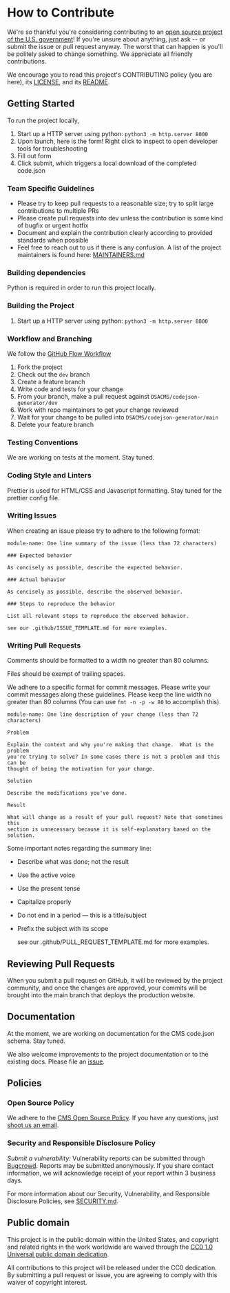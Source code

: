 # How to Contribute

<!-- Basic instructions about where to send patches, check out source code, and get development support.-->

We're so thankful you're considering contributing to an [open source project of
the U.S. government](https://code.gov/)! If you're unsure about anything, just
ask -- or submit the issue or pull request anyway. The worst that can happen is
you'll be politely asked to change something. We appreciate all friendly
contributions.

We encourage you to read this project's CONTRIBUTING policy (you are here), its
[LICENSE](LICENSE.md), and its [README](README.md).

## Getting Started

To run the project locally,

1. Start up a HTTP server using python: `python3 -m http.server 8000`
2. Upon launch, here is the form! Right click to inspect to open developer tools for troubleshooting
3. Fill out form
4. Click submit, which triggers a local download of the completed code.json

### Team Specific Guidelines

- Please try to keep pull requests to a reasonable size; try to split large contributions to multiple PRs
- Please create pull requests into dev unless the contribution is some kind of bugfix or urgent hotfix
- Document and explain the contribution clearly according to provided standards when possible
- Feel free to reach out to us if there is any confusion. A list of the project maintainers is found here: [MAINTAINERS.md](./MAINTAINERS.md)

### Building dependencies

Python is required in order to run this project locally.

### Building the Project

1. Start up a HTTP server using python: `python3 -m http.server 8000`

### Workflow and Branching

We follow the [GitHub Flow Workflow](https://guides.github.com/introduction/flow/)

1.  Fork the project
2.  Check out the `dev` branch
3.  Create a feature branch
4.  Write code and tests for your change
5.  From your branch, make a pull request against `DSACMS/codejson-generator/dev`
6.  Work with repo maintainers to get your change reviewed
7.  Wait for your change to be pulled into `DSACMS/codejson-generator/main`
8.  Delete your feature branch

### Testing Conventions

<!--- TODO: Discuss where tests can be found, how they are run, and what kind of tests/coverage strategy and goals the project has. -->

We are working on tests at the moment. Stay tuned.

### Coding Style and Linters

<!--- TODO: HIGHLY ENCOURAGED. Specific tools will vary between different languages/frameworks (e.g. Black for python, eslint for JavaScript, etc...)

1. Mention any style guides you adhere to (e.g. pep8, etc...)
2. Mention any linters your project uses (e.g. flake8, jslint, etc...)
3. Mention any naming conventions your project uses (e.g. Semantic Versioning, CamelCasing, etc...)
4. Mention any other content guidelines the project adheres to (e.g. plainlanguage.gov, etc...)

-->

Prettier is used for HTML/CSS and Javascript formatting. Stay tuned for the prettier config file.

### Writing Issues

When creating an issue please try to adhere to the following format:

    module-name: One line summary of the issue (less than 72 characters)

    ### Expected behavior

    As concisely as possible, describe the expected behavior.

    ### Actual behavior

    As concisely as possible, describe the observed behavior.

    ### Steps to reproduce the behavior

    List all relevant steps to reproduce the observed behavior.

    see our .github/ISSUE_TEMPLATE.md for more examples.

### Writing Pull Requests

Comments should be formatted to a width no greater than 80 columns.

Files should be exempt of trailing spaces.

We adhere to a specific format for commit messages. Please write your commit
messages along these guidelines. Please keep the line width no greater than 80
columns (You can use `fmt -n -p -w 80` to accomplish this).

    module-name: One line description of your change (less than 72 characters)

    Problem

    Explain the context and why you're making that change.  What is the problem
    you're trying to solve? In some cases there is not a problem and this can be
    thought of being the motivation for your change.

    Solution

    Describe the modifications you've done.

    Result

    What will change as a result of your pull request? Note that sometimes this
    section is unnecessary because it is self-explanatory based on the solution.

Some important notes regarding the summary line:

- Describe what was done; not the result
- Use the active voice
- Use the present tense
- Capitalize properly
- Do not end in a period — this is a title/subject
- Prefix the subject with its scope

  see our .github/PULL_REQUEST_TEMPLATE.md for more examples.

## Reviewing Pull Requests

When you submit a pull request on GitHub, it will be reviewed by the project
community, and once the changes are approved, your commits will be brought into the main branch that deploys the production website.

<!--
## Shipping Releases

<!-- TODO: What cadence does your project ship new releases? (e.g. one-time, ad-hoc, periodically, upon merge of new patches) Who does so?
-->

## Documentation

At the moment, we are working on documentation for the CMS code.json schema. Stay tuned.

We also welcome improvements to the project documentation or to the existing
docs. Please file an [issue](https://github.com/DSACMS/codejson-generator/issues).

## Policies

### Open Source Policy

We adhere to the [CMS Open Source
Policy](https://github.com/CMSGov/cms-open-source-policy). If you have any
questions, just [shoot us an email](mailto:opensource@cms.hhs.gov).

### Security and Responsible Disclosure Policy

_Submit a vulnerability:_ Vulnerability reports can be submitted through [Bugcrowd](https://bugcrowd.com/cms-vdp). Reports may be submitted anonymously. If you share contact information, we will acknowledge receipt of your report within 3 business days.

For more information about our Security, Vulnerability, and Responsible Disclosure Policies, see [SECURITY.md](SECURITY.md).

## Public domain

This project is in the public domain within the United States, and copyright and related rights in the work worldwide are waived through the [CC0 1.0 Universal public domain dedication](https://creativecommons.org/publicdomain/zero/1.0/).

All contributions to this project will be released under the CC0 dedication. By submitting a pull request or issue, you are agreeing to comply with this waiver of copyright interest.
